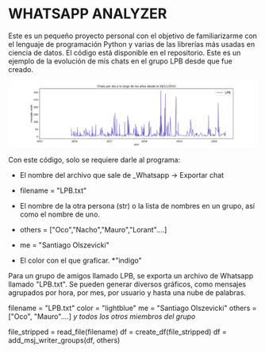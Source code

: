 # WHATSAPP ANALYZER

Este es un pequeño proyecto personal con el objetivo de familiarizarme con el lenguaje de programación Python y varias de las librerías más usadas en ciencia de datos. El código está disponible en el repositorio. Este es un ejemplo de la evolución de mis chats en el grupo LPB desde que fue creado.  

![](daily_plot_LPB.jpg)


Con este código, solo se requiere darle al programa:

* El nombre del archivo que sale de _Whatsapp -> Exportar chat
 * filename = "LPB.txt"
* El nombre de la otra persona (str) o la lista de nombres en un grupo, así como el nombre de uno.
 * others = ["Oco","Nacho","Mauro","Lorant"....]
 * me = "Santiago Olszevicki"

* El color con el que graficar. 
 *"indigo"


Para un grupo de amigos llamado LPB, se exporta un archivo de Whatsapp llamado "LPB.txt". Se pueden generar diversos gráficos, como mensajes agrupados por hora, por mes, por usuario y hasta una nube de palabras. 



filename = "LPB.txt"
color  = "lightblue"
me = "Santiago Olszevicki"
others = ["Oco", "Mauro"....] _y todos los otros miembros del grupo_

file_stripped = read_file(filename)
df = create_df(file_stripped)
df = add_msj_writer_groups(df, others)



